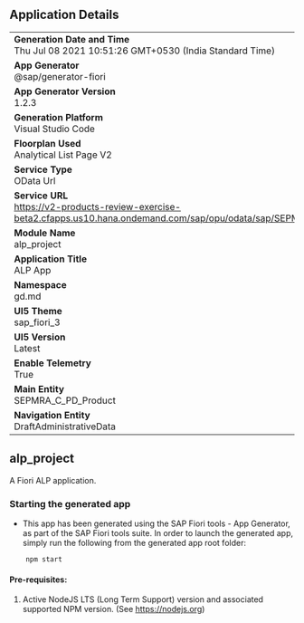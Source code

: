 ## Application Details
|               |
| ------------- |
|**Generation Date and Time**<br>Thu Jul 08 2021 10:51:26 GMT+0530 (India Standard Time)|
|**App Generator**<br>@sap/generator-fiori|
|**App Generator Version**<br>1.2.3|
|**Generation Platform**<br>Visual Studio Code|
|**Floorplan Used**<br>Analytical List Page V2|
|**Service Type**<br>OData Url|
|**Service URL**<br>https://v2-products-review-exercise-beta2.cfapps.us10.hana.ondemand.com/sap/opu/odata/sap/SEPMRA_PROD_MAN/
|**Module Name**<br>alp_project|
|**Application Title**<br>ALP App|
|**Namespace**<br>gd.md|
|**UI5 Theme**<br>sap_fiori_3|
|**UI5 Version**<br>Latest|
|**Enable Telemetry**<br>True|
|**Main Entity**<br>SEPMRA_C_PD_Product|
|**Navigation Entity**<br>DraftAdministrativeData|

## alp_project

A Fiori ALP application.

### Starting the generated app

-   This app has been generated using the SAP Fiori tools - App Generator, as part of the SAP Fiori tools suite.  In order to launch the generated app, simply run the following from the generated app root folder:

```
    npm start
```

#### Pre-requisites:

1. Active NodeJS LTS (Long Term Support) version and associated supported NPM version.  (See https://nodejs.org)



